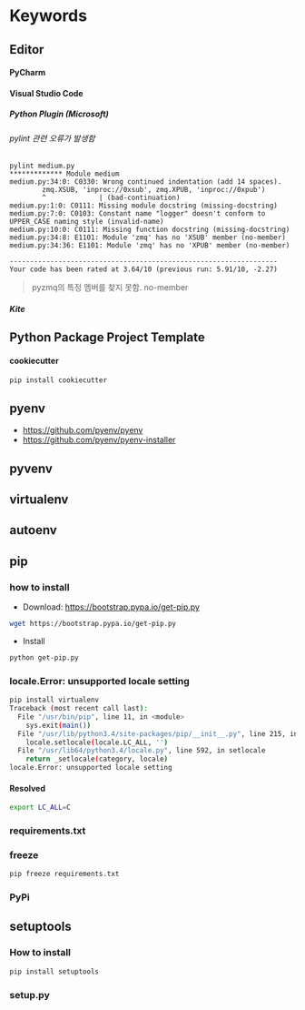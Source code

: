 # Keywords

## Editor

#### PyCharm

#### Visual Studio Code

##### Python Plugin (Microsoft)

###### pylint 관련 오류가 발생함

```
pylint medium.py
************* Module medium
medium.py:34:0: C0330: Wrong continued indentation (add 14 spaces).
        zmq.XSUB, 'inproc://0xsub', zmq.XPUB, 'inproc://0xpub')
        ^             | (bad-continuation)
medium.py:1:0: C0111: Missing module docstring (missing-docstring)
medium.py:7:0: C0103: Constant name "logger" doesn't conform to UPPER_CASE naming style (invalid-name)
medium.py:10:0: C0111: Missing function docstring (missing-docstring)
medium.py:34:8: E1101: Module 'zmq' has no 'XSUB' member (no-member)
medium.py:34:36: E1101: Module 'zmq' has no 'XPUB' member (no-member)

------------------------------------------------------------------
Your code has been rated at 3.64/10 (previous run: 5.91/10, -2.27)
```

> pyzmq의 특정 멤버를 찾지 못함. no-member 

##### Kite

## Python Package Project Template

#### cookiecutter

```sh
pip install cookiecutter
```

## pyenv

-   https://github.com/pyenv/pyenv
-   https://github.com/pyenv/pyenv-installer

## pyvenv

## virtualenv

## autoenv

## pip

### how to install

- Download: https://bootstrap.pypa.io/get-pip.py

```sh
wget https://bootstrap.pypa.io/get-pip.py
```

- Install

```sh
python get-pip.py
```

### locale.Error: unsupported locale setting

```sh
pip install virtualenv
Traceback (most recent call last):
  File "/usr/bin/pip", line 11, in <module>
    sys.exit(main())
  File "/usr/lib/python3.4/site-packages/pip/__init__.py", line 215, in main
    locale.setlocale(locale.LC_ALL, '')
  File "/usr/lib64/python3.4/locale.py", line 592, in setlocale
    return _setlocale(category, locale)
locale.Error: unsupported locale setting
```

#### Resolved

```sh
export LC_ALL=C
```

### requirements.txt

### freeze

```sh
pip freeze requirements.txt
```

### PyPi

## setuptools

### How to install

```sh
pip install setuptools
```

### setup.py
